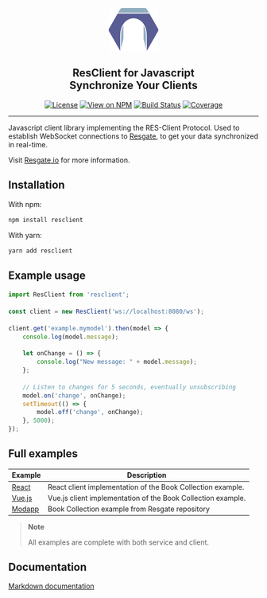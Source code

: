 <p align="center"><a href="https://resgate.io" target="_blank" rel="noopener noreferrer"><img width="100" src="docs/img/resgate-logo.png" alt="Resgate logo"></a></p>


<h2 align="center"><b>ResClient for Javascript</b><br/>Synchronize Your Clients</h2>
</p>

<p align="center">
<a href="http://opensource.org/licenses/MIT"><img src="https://img.shields.io/badge/license-MIT-blue.svg" alt="License"></a>
<a href="https://www.npmjs.org/package/resclient"><img src="http://img.shields.io/npm/v/resclient.svg" alt="View on NPM"></a>
<a href="https://travis-ci.com/resgateio/resclient"><img src="https://travis-ci.com/resgateio/resclient.svg?branch=master" alt="Build Status"></a>
<a href="https://coveralls.io/github/resgateio/resclient?branch=master"><img src="https://coveralls.io/repos/github/resgateio/resclient/badge.svg?branch=master" alt="Coverage"></a>
</p>

---

Javascript client library implementing the RES-Client Protocol. Used to establish WebSocket connections to [Resgate](https://resgate.io), to get your data synchronized in real-time.

Visit [Resgate.io](https://resgate.io) for more information.

## Installation

With npm:
```sh
npm install resclient
```

With yarn:
```sh
yarn add resclient
```

## Example usage

```javascript
import ResClient from 'resclient';

const client = new ResClient('ws://localhost:8080/ws');

client.get('example.mymodel').then(model => {
    console.log(model.message);

    let onChange = () => {
        console.log("New message: " + model.message);
    };

    // Listen to changes for 5 seconds, eventually unsubscribing
    model.on('change', onChange);
    setTimeout(() => {
        model.off('change', onChange);
    }, 5000);
});
```

## Full examples

| Example | Description
| --- | ---
| [React](examples/book-collection-react/) | React client implementation of the Book Collection example.
| [Vue.js](examples/book-collection-vuejs/) | Vue.js client implementation of the Book Collection example.
| [Modapp](https://github.com/resgateio/resgate/tree/master/examples/book-collection) | Book Collection example from Resgate repository

> **Note**
>
> All examples are complete with both service and client.

## Documentation

[Markdown documentation](docs/docs.md)